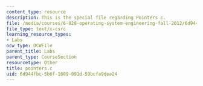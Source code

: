 ```yaml
---
content_type: resource
description: This is the special file regarding Pointers c.
file: /media/courses/6-828-operating-system-engineering-fall-2012/6d944fbc5b6f1609091d59bcfa9dea24_pointers.c
file_type: text/x-csrc
learning_resource_types:
- Labs
ocw_type: OCWFile
parent_title: Labs
parent_type: CourseSection
resourcetype: Other
title: pointers.c
uid: 6d944fbc-5b6f-1609-091d-59bcfa9dea24
---
```

